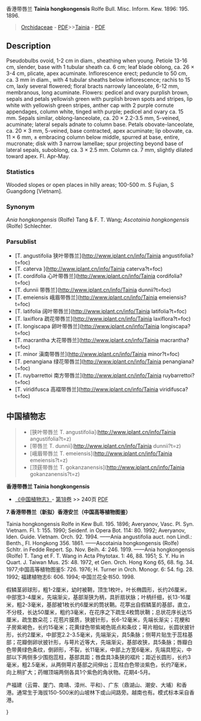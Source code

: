 香港带唇兰 **Tainia hongkongensis** Rolfe Bull. Misc. Inform. Kew. 1896: 195. 1896.

> [Orchidaceae](http://www.iplant.cn/info/Orchidaceae?t=foc) - [PDF](http://www.iplant.cn/foc/pdf/Orchidaceae.pdf)>>[Tainia](http://www.iplant.cn/info/Tainia?t=foc) - [PDF](http://www.iplant.cn/foc/pdf/Tainia.pdf)

## Description

Pseudobulbs ovoid, 1-2 cm in diam., sheathing when young. Petiole 13-16 cm, slender, base with 1 tubular sheath ca. 6 cm; leaf blade oblong, ca. 26 × 3-4 cm, plicate, apex acuminate. Inflorescence erect; peduncle to 50 cm, ca. 3 mm in diam., with 4 tubular sheaths below inflorescence; rachis to 15 cm, laxly several flowered; floral bracts narrowly lanceolate, 6-12 mm, membranous, long acuminate. Flowers: pedicel and ovary purplish brown, sepals and petals yellowish green with purplish brown spots and stripes, lip white with yellowish green stripes, anther cap with 2 purple cornute appendages, column white, tinged with purple; pedicel and ovary ca. 15 mm. Sepals similar, oblong-lanceolate, ca. 20 × 2.2-3.5 mm, 5-veined, acuminate; lateral sepals adnate to column base. Petals obovate-lanceolate, ca. 20 × 3 mm, 5-veined, base contracted, apex acuminate; lip obovate, ca. 11 × 6 mm, ± embracing column below middle, spurred at base, entire, mucronate; disk with 3 narrow lamellae; spur projecting beyond base of lateral sepals, suboblong, ca. 3 × 2.5 mm. Column ca. 7 mm, slightly dilated toward apex. Fl. Apr-May.

### Statistics
Wooded slopes or open places in hilly areas; 100-500 m. S Fujian, S Guangdong [Vietnam].

### Synonym
*Ania hongkongensis* (Rolfe) Tang & F. T. Wang; *Ascotainia hongkongensis* (Rolfe) Schlechter.

### Parsublist

* [T.  angustifolia  狭叶带唇兰](http://www.iplant.cn/info/Tainia angustifolia?t=foc)
* [T.  caterva  ](http://www.iplant.cn/info/Tainia caterva?t=foc)
* [T.  cordifolia  心叶带唇兰](http://www.iplant.cn/info/Tainia cordifolia?t=foc)
* [T.  dunnii  带唇兰](http://www.iplant.cn/info/Tainia dunnii?t=foc)
* [T.  emeiensis  峨眉带唇兰](http://www.iplant.cn/info/Tainia emeiensis?t=foc)
* [T.  latifolia  阔叶带唇兰](http://www.iplant.cn/info/Tainia latifolia?t=foc)
* [T.  laxiflora  疏花带唇兰](http://www.iplant.cn/info/Tainia laxiflora?t=foc)
* [T.  longiscapa  卵叶带唇兰](http://www.iplant.cn/info/Tainia longiscapa?t=foc)
* [T.  macrantha  大花带唇兰](http://www.iplant.cn/info/Tainia macrantha?t=foc)
* [T.  minor  滇南带唇兰](http://www.iplant.cn/info/Tainia minor?t=foc)
* [T.  penangiana  绿花带唇兰](http://www.iplant.cn/info/Tainia penangiana?t=foc)
* [T.  ruybarrettoi  南方带唇兰](http://www.iplant.cn/info/Tainia ruybarrettoi?t=foc)
* [T.  viridifusca  高褶带唇兰](http://www.iplant.cn/info/Tainia viridifusca?t=foc)

## 中国植物志

> * [狭叶带唇兰  T.  angustifolia](http://www.iplant.cn/info/Tainia angustifolia?t=z)
> * [带唇兰  T.  dunnii](http://www.iplant.cn/info/Tainia dunnii?t=z)
> * [峨眉带唇兰  T.  emeiensis](http://www.iplant.cn/info/Tainia emeiensis?t=z)
> * [顶莛带唇兰  T.  gokanzanensis](http://www.iplant.cn/info/Tainia gokanzanensis?t=z)

**香港带唇兰 Tainia hongkongensis**

* [《中国植物志》](http://www.iplant.cn/frps)- [第18卷](http://www.iplant.cn/frps/vol/18) >> 240页 [PDF](http://www.iplant.cn/frps/pdf/18/240.pdf)

**7.香港带唇兰（新拟）香港安兰（中国高等植物图鉴）**

Tainia hongkongensis Rolfe in Kew Bull. 195. 1896; Averyanov, Vasc. Pl. Syn. Vietnam. Fl. 1: 155. 1990; Seidenf. in Opera Bot. 114: 80. 1992; Averyanov, Iden. Guide. Vietnam. Orch. 92. 1994. ——Ania angustifolia auct. non Lindl.: Benth., Fl. Hongkong 356. 1861. ——Ascotainia hongkongensis (Rolfe) Schltr. in Fedde Repert. Sp. Nov. Beih. 4: 246. 1919. ——Ania hongkongensis (Rolfe) T. Tang et F. T. Wang in Acta Phytotax. 1: 46, 88. 1951; S. Y. Hu in Quart. J. Taiwan Mus. 25: 48. 1972, et Gen. Orch. Hong Kong 65, 68. fig. 34. 1977;中国高等植物图鉴5: 726. 1976; H. Turner in Orch. Monogr. 6: 54. fig. 28. 1992; 福建植物志6: 606. 1994; 中国兰花全书50. 1998.

假鳞茎卵球形，粗1-2厘米，幼时被鞘，顶生1枚叶。叶长椭圆形，长约26厘米，中部宽3-4厘米，先端渐尖，基部渐狭为柄，具折扇状脉；叶柄纤细，长13-16厘米，粗2-3毫米，基部被1枚长约6厘米的筒状鞘。花葶出自假鳞茎的基部，直立，不分枝，长达50厘米，粗约3毫米，在花序之下疏生4枚筒状鞘；总状花序长达15厘米，疏生数朵花；花苞片膜质，狭披针形，长6-12毫米，先端长渐尖；花梗和子房紫褐色，长约15毫米；花黄绿色带紫褐色斑点和条纹；萼片相似，长圆状披针形，长约2厘米，中部宽2.2-3.5毫米，先端渐尖，具5条脉；侧萼片贴生于蕊柱基部；花瓣倒卵状披针形，与萼片近等大，先端渐尖，基部收狭，具5条脉；唇瓣白色带黄绿色条纹，倒卵形，不裂，长11毫米，中部上方宽6毫米，先端具短尖，中部以下两侧多少围抱蕊柱，基部具距；唇盘具3条狭的褶片；距近长圆形，长约3毫米，粗2.5毫米，从两侧萼片基部之间伸出；蕊柱白色带淡紫色，长约7毫米，向上稍扩大；药帽顶端两侧各具1个紫色的角状物。花期4-5月。

产福建（云霄、厦门、南靖、漳州、平和）、广东（鼎湖山、潮安、大埔）和香港。通常生于海拔150-500米的山坡林下或山间路旁。越南也有。模式标本采自香港。

}